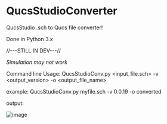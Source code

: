 # QucsStudioConverter

QucsStudio .sch to Qucs file converter!

Done in Python 3.x

//---STILL IN DEV---//

*Simulation may not work*

Command line Usage: QucsStudioConv.py <input_file.sch> -v <output_version> -o <output_file_name>

example: QucsStudioConv.py myfile.sch -v 0.0.19 -o converted

output:

![image](https://user-images.githubusercontent.com/58897843/119423882-bb86d400-bcda-11eb-863e-306385a759ed.png)
